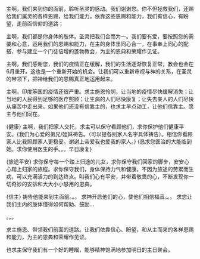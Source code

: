 主啊，我们来到你的面前，聆听圣灵的感动。我们谢谢您。你不但拯救我们，还赐给我们属灵的各样恩赐，给我们能力。依靠这些恩赐和能力，我们有信心，有盼望，走前面信仰的道路；

主啊，我们都是你身体的肢体。圣灵把我们合而为一。我们要有爱，要按照您的需要和心意，运用我们的恩赐和能力，在主的身体里同心合一，在事奉上同心的配搭，参与建立一个门徒倍增的蓬勃教会，为主的恩典和荣耀作见证。

主啊，我们感谢您，我们的疫情正在缓解，我们的生活逐渐恢复正常，教会也会在6月重开。这也是一个重新开始的机会。让我们可以重新审视与神的关系，在圣灵的带领下，把神给我们的恩赐真正地运用起来。

主啊，印度等国的疫情还很严重。求主施恩怜悯，让当地的疫情尽快缓解消失；让当地的人民得到足够的医疗照顾；让生病的人们尽快康复；让失去亲人的人们尽快从痛苦中走出来。如果他们还没有信靠主的，也求主早点动工，让他们信靠主。愿主与他们同在。

{健康}
主啊，我们把家人交托，求主可以保守看顾他们，求你保护他们健康平安。{我们为心爱的弟兄/姐妹祷告。（可以提各别家人名字具体祷告）。相信你看顾家人比我照顾家人更稳妥。谢谢上帝爱我也爱我的家人。}
{恳求您医治的大能临到她。求你使用医生的手。。。早日康复}

{旅途平安}
求你保守每一个踏上归途的儿女，求你保守我们回家的脚步，安安心心踏上归家的旅程。求你保守我们，身体保持力气和健康，不因为旅途的劳累而生病，可以充满活力的到达终点。叫我们心有平安，并带着敬畏的心，不断发现你一切奇妙的安排和大大小小够用的恩典。

{信主}
祷告他能来到主面前。。。
求神开启他们的心，使他们相信福音。。。
求您让我们主内的肢体懂得如何帮助、鼓励...

。。。


求主施恩、带领我们前面的道路。让我们依靠信心、盼望，和从主而来的各样恩赐和能力，为主的恩典和荣耀作见证。

也求主保守我们有一个好的睡眠，能够精神饱满地参加明日的主日聚会。
